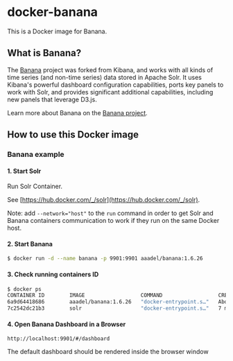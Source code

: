 # docker-banana

This is a Docker image for Banana.

## What is Banana?

The [Banana](https://github.com/lucidworks/banana) project was forked from Kibana, and works with all kinds of time series (and non-time series) data stored in Apache Solr. It uses Kibana's powerful dashboard configuration capabilities, ports key panels to work with Solr, and provides significant additional capabilities, including new panels that leverage D3.js.

Learn more about Banana on the [Banana project](https://github.com/lucidworks/banana).

## How to use this Docker image

### Banana example

#### 1. Start Solr

Run Solr Container.

See [https://hub.docker.com/_/solr](https://hub.docker.com/_/solr).

Note: add `--network="host"` to the `run` command in order to get Solr and Banana containers communication to work if they run on the same Docker host.

#### 2. Start Banana

```sh
$ docker run -d --name banana -p 9901:9901 aaadel/banana:1.6.26
```

#### 3. Check running containers ID

```sh
$ docker ps
CONTAINER ID        IMAGE                  COMMAND                  CREATED              STATUS              PORTS                    NAMES
6a9d64418686        aaadel/banana:1.6.26   "docker-entrypoint.s…"   About a minute ago   Up About a minute   0.0.0.0:9901->9901/tcp   banana
7c2542dc21b3        solr                   "docker-entrypoint.s…"   7 minutes ago        Up 7 minutes                                 solr

```

#### 4. Open Banana Dashboard in a Browser

```
http://localhost:9901/#/dashboard
```

The default dashboard should be rendered inside the browser window
